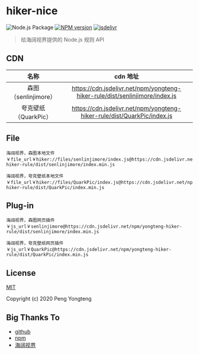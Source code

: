hiker-nice
==========================================

![Node.js Package](https://github.com/Lingyan000/yongteng-hiker-rule/workflows/Node.js%20Package/badge.svg)
[![NPM version](https://img.shields.io/npm/v/yongteng-hiker-rule.svg)](https://www.npmjs.org/package/yongteng-hiker-rule)
[![jsdelivr](https://data.jsdelivr.com/v1/package/npm/yongteng-hiker-rule/badge)](https://www.jsdelivr.com/package/npm/yongteng-hiker-rule)

> 给海阔视界提供的 Node.js 规则 API


CDN
-----

|         名称         |                           cdn 地址                           |
| :------------------: | :----------------------------------------------------------: |
| 森图（senlinjimore） | https://cdn.jsdelivr.net/npm/yongteng-hiker-rule/dist/senlinjimore/index.js |
| 夸克壁纸（QuarkPic） | https://cdn.jsdelivr.net/npm/yongteng-hiker-rule/dist/QuarkPic/index.js |


File
-----
```
海阔视界，森图本地文件￥file_url￥hiker://files/senlinjimore/index.js@https://cdn.jsdelivr.net/npm/yongteng-hiker-rule/dist/senlinjimore/index.min.js
```

```
海阔视界，夸克壁纸本地文件￥file_url￥hiker://files/QuarkPic/index.js@https://cdn.jsdelivr.net/npm/yongteng-hiker-rule/dist/QuarkPic/index.min.js
```


Plug-in
-------
```
海阔视界，森图网页插件￥js_url￥senlinjimore@https://cdn.jsdelivr.net/npm/yongteng-hiker-rule/dist/senlinjimore/index.min.js
```

```
海阔视界，夸克壁纸网页插件￥js_url￥QuarkPic@https://cdn.jsdelivr.net/npm/yongteng-hiker-rule/dist/QuarkPic/index.min.js
```

License
--------
[MIT](https://github.com/Lingyan000/hiker-nice/blob/master/LICENSE)

Copyright (c) 2020 Peng Yongteng


Big Thanks To
-------------
- [github](https://github.com/open-source)
- [npm](https://www.npmjs.com/)
- [海阔视界](https://haikuoshijie.cn/)

